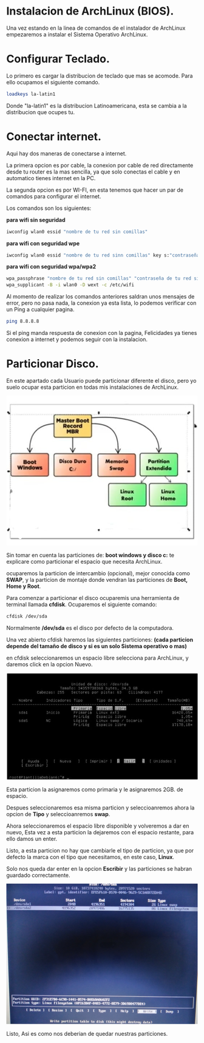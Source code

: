 # Instalacion de ArchLinux (BIOS).

Una vez estando en la linea de comandos de el instalador de ArchLinux empezaremos a instalar el Sistema Operativo ArchLinux.

# Configurar Teclado.

Lo  primero es cargar la distribucion de teclado que mas se acomode. Para ello ocupamos el siguiente comando.

```bash
loadkeys la-latin1
```
Donde "la-latin1" es la distribucion Latinoamericana, esta se cambia a la distribucion que ocupes tu.

# Conectar internet.

Aqui hay dos maneras de conectarse a internet.

La primera opcion es por cable, la conexion por cable de red directamente desde tu router es la mas sencilla, ya que solo conectas el cable y en automatico tienes internet en la PC.

La segunda opcion es por WI-FI, en esta tenemos que hacer un par de comandos para configurar el internet.

Los comandos son los siguientes:

**para wifi sin seguridad**
```bash
iwconfig wlan0 essid "nombre de tu red sin comillas"
```

**para wifi con seguridad wpe**
```bash
iwconfig wlan0 essid "nombre de tu red sinn comillas" key s:"contraseña de tu red sin comillas"
```

**para wifi con seguridad wpa/wpa2**
```bash
wpa_passphrase "nombre de tu red sin comillas" "contraseña de tu red sin comillas" > /etc/wifi 
wpa_supplicant -B -i wlan0 -D wext -c /etc/wifi
```
Al momento de realizar los comandos anteriores saldran unos mensajes de error, pero no pasa nada, la conexion ya esta lista, lo podemos verificar con un Ping a cualquier pagina.

```bash
ping 8.8.8.8
```
Si el ping manda respuesta de conexion con la pagina, Felicidades ya tienes conexion a internet y podemos seguir con la instalacion.

# Particionar Disco.

En este apartado cada Usuario puede particionar diferente el disco, pero yo suelo ocupar esta particion en todas mis instalaciones de ArchLinux.

![InstalacionArch](../images/Particion.jpeg)

Sin tomar en cuenta las particiones de: **boot windows y disco c:** te explicare como particionar el espacio que necesita ArchLinux. 

ocuparemos la particion de intercambio (opcional), mejor conocida como **SWAP**, y la particion de montaje donde vendran las particiones de **Boot, Home y Root**.

Para comenzar a particionar el disco ocuparemis una herramienta de terminal llamada **cfdisk**. Ocuparemos el siguiente comando:

```bash
cfdisk /dev/sda
```

Normalmente **/dev/sda** es el disco por defecto de la computadora.

Una vez abierto cfdisk haremos las siguientes particiones: **(cada particion depende del tamaño de disco y si es un solo Sistema operativo o mas)**

en cfdisk seleccionaremos un espacio libre selecciona para ArchLinux, y daremos click en la opcion Nuevo.

![Cfdisk](../images/Cfdisk.jpg)

Esta particion la asignaremos como primaria y le asignaremos 2GB. de espacio.

Despues seleccionaremos esa misma particion y seleccioanremos ahora la opcion de **Tipo** y seleccioanremos **swap**.

Ahora seleccionaremos el espacio libre disponible y volveremos a dar en nuevo, Esta vez a esta particion la dejaremos con el espacio restante, para ello damos un enter.

Listo, a esta particion no hay que cambiarle el tipo de particion, ya que por defecto la marca con el tipo que necesitamos, en este caso, **Linux**.

Solo nos queda dar enter en la opcion **Escribir** y las particiones se habran guardado correctamente.

![Cfdisk](../images/IMG_20201116_190948.jpg)

Listo, Asi es como nos deberian de quedar nuestras particiones.
